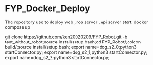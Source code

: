# FYP_Docker_Deploy
The repository use to deploy web , ros server , api server
start: docker compose up


<!-- for demo -->
git clone https://github.com/ken20020209/FYP_Robot.git -b test_without_robot;source install/setup.bash;cd FYP_Robot/;colcon build/;source install/setup.bash;
export name=dog_s2_0;python3 startConnector.py;
export name=dog_s2_1;python3 startConnector.py;
export name=dog_s2_2;python3 startConnector.py;

